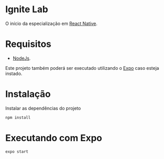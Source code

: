 # Ignite Lab
O início da especialização em [React Native](https://lp.rocketseat.com.br/inscricao/ignite-lab?utm_source=youtube&utm_medium=video_description&utm_campaign=Ignite%20Lab%20React%20Native&utm_term=organic&utm_content=cadastro-gratuito).

# Requisitos
- [NodeJs](https://nodejs.org/en/).

Este projeto também poderá ser executado utilizando o [Expo](https://www.npmjs.com/package/expo) caso esteja instado.

# Instalação 
Instalar as dependências do projeto
```sh
npm install
```

# Executando com Expo 
```sh
expo start
```

